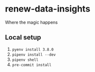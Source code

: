 # renew-data-insights
Where the magic happens

## Local setup
1. `pyenv install 3.8.0`
2. `pipenv install --dev`
3. `pipenv shell`
4. `pre-commit install`

